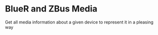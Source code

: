 # BlueR and ZBus Media

Get all media information about a given device to represent it in a pleasing way
